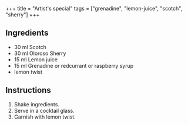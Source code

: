 +++
title = "Artist's special"
tags = ["grenadine", "lemon-juice", "scotch", "sherry"]
+++

## Ingredients

- 30 ml Scotch
- 30 ml Oloroso Sherry
- 15 ml Lemon juice
- 15 ml Grenadine or redcurrant or raspberry syrup
- lemon twist

## Instructions

1. Shake ingredients.
2. Serve in a cocktail glass.
3. Garnish with lemon twist.
